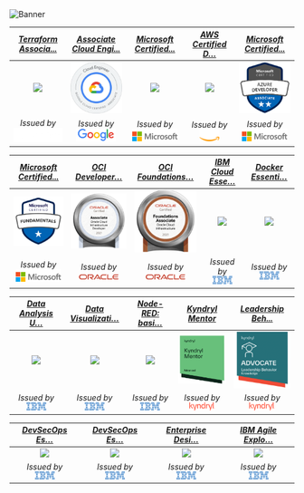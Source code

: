<img src="https://github.com/athulak/athulak/raw/master/assets/digital_rain_banner.gif" width="900" height="150" alt="Banner"/>

| [*Terraform Associa...*](https://www.credly.com/badges/17dcbe62-5f45-47dd-8c52-4679e5c8edd0/public_url "Terraform Associa...") | [*Associate Cloud Engi...*](https://www.credential.net/dfb890e4-b562-44b1-a569-0b3956d946ae "Associate Cloud Engi...") | [*Microsoft Certified...*](https://www.credly.com/badges/ebe2bc85-e54f-480f-a488-e8cb413c6081/public_url "Microsoft Certified...") | [*AWS Certified D…*](https://www.credly.com/badges/0a0fcca0-fe1a-4f62-8443-02ac5a571830/public_url "AWS Certified D…") | [*Microsoft Certified...*](https://www.credly.com/badges/44ae5482-8f6b-4817-843f-6e1fa755d8d1/public_url "Microsoft Certified...") |
|:--:|:--:|:--:|:--:|:--:|
| [<img src="https://images.credly.com/size/680x680/images/ed4be915-68f8-428a-b332-40ded9084ee5/blob" width="150"/>](https://www.credly.com/badges/17dcbe62-5f45-47dd-8c52-4679e5c8edd0/public_url "Terraform Associa...") | [<img src="assets/gcp_asscociate.webp" width="150"/>](https://www.credential.net/dfb890e4-b562-44b1-a569-0b3956d946ae "Associate Cloud Engi...") | [<img src="https://images.credly.com/images/c3ab66f8-5d59-4afa-a6c2-0ba30a1989ca/CERT-Expert-DevOps-Engineer-600x600.png" width="150"/>](https://www.credly.com/badges/ebe2bc85-e54f-480f-a488-e8cb413c6081/public_url "Microsoft Certified...") | [<img src="https://images.credly.com/size/680x680/images/b9feab85-1a43-4f6c-99a5-631b88d5461b/image.png" width="150"/>](https://www.credly.com/badges/0a0fcca0-fe1a-4f62-8443-02ac5a571830/public_url "AWS Certified D…") | [<img src="assets/microsoft-certified-azure-developer-associate.png" width="150"/>](https://www.credly.com/badges/44ae5482-8f6b-4817-843f-6e1fa755d8d1/public_url "Microsoft Certified...") |
| <i>Issued by</i><br>[<img src="assets/HashiCorp_Logo_white.png" width="90">](https://www.hashicorp.com/en "Issuer") | <i>Issued by</i><br>[<img src="assets/google-logo-transparent.png" width="70">](https://www.microsoft.com/azure "Issuer") | <i>Issued by</i><br>[<img src="assets/Microsoft_logo.png" width="80">](https://www.microsoft.com/azure "Issuer") | <i>Issued by</i><br>[<img src="assets/aws_logo.png" width="35">](https://aws.amazon.com "Issuer") | <i>Issued by</i><br>[<img src="assets/Microsoft_logo.png" width="80">](https://www.microsoft.com/azure "Issuer") |

| [*Microsoft Certified...*](https://www.credly.com/badges/4203e615-de6a-4594-b3df-f9e32c330513/public_url "Microsoft Certified...") | [*OCI Developer…*](https://catalog-education.oracle.com/pls/certview/sharebadge?id=F8ADB406059AD5F89C48E46A29842F119CE4C9DF6D93EFD15658F6B422A1F4F7 "OCI Developer…") | [*OCI Foundations…*](https://catalog-education.oracle.com/pls/certview/sharebadge?id=B1DAF90CBBBB1B824BBBC8F95A1F2F03A1AC63D4C1B56CC746D19443AFD5B257 "OCI Foundations…") | [*IBM Cloud Esse…*](https://www.credly.com/badges/1e7d3f64-a1eb-460e-b724-503d53b5bfc2/public "IBM Cloud Esse…") | [*Docker Essenti…*](https://www.credly.com/badges/e62ba2f1-8436-4406-8682-593f17bc8a41/public "Docker Essenti…") |
|:--:|:--:|:--:|:--:|:--:|
| [<img src="assets/microsoft-certified-azure-fundamentals.png" width="150"/>](https://www.credly.com/badges/4203e615-de6a-4594-b3df-f9e32c330513/public_url "Microsoft Certified...") | [<img src="assets/Oracle_Cloud_Infrastructure_Developer.png" width="150"/>](https://catalog-education.oracle.com/pls/certview/sharebadge?id=F8ADB406059AD5F89C48E46A29842F119CE4C9DF6D93EFD15658F6B422A1F4F7 "OCI Developer…") | [<img src="assets/50_Oracle_Cloud_Infrastructure.png" width="150"/>](https://catalog-education.oracle.com/pls/certview/sharebadge?id=B1DAF90CBBBB1B824BBBC8F95A1F2F03A1AC63D4C1B56CC746D19443AFD5B257 "OCI Foundations…") | [<img src="https://images.credly.com/images/92e96a17-8498-4007-9731-9971b5a24571/IBM_Cloud_Essentials_-_Knowledge_Badge.png" width="150"/>](https://www.credly.com/badges/1e7d3f64-a1eb-460e-b724-503d53b5bfc2/public "IBM Cloud Esse…") | [<img src="https://images.credly.com/size/680x680/images/b0c5445a-72a2-46ce-a599-96147e210efb/blob" width="150"/>](https://www.credly.com/badges/e62ba2f1-8436-4406-8682-593f17bc8a41/public "Docker Essenti…") |
| <i>Issued by</i><br>[<img src="assets/Microsoft_logo.png" width="80">](https://www.microsoft.com/azure "Issuer") | <i>Issued by</i><br>[<img src="assets/Oracle_logo.svg.png" width="70">](https://www.oracle.com/cloud/ "Issuer") | <i>Issued by</i><br>[<img src="assets/Oracle_logo.svg.png" width="70">](https://www.oracle.com/cloud/ "Issuer") | <i>Issued by</i><br>[<img src="assets/IBM_logo.png" width="35">](https://www.ibm.com "Issuer") | <i>Issued by</i><br>[<img src="assets/IBM_logo.png" width="35">](https://www.ibm.com "Issuer") |

| [*Data Analysis U…*](https://www.credly.com/badges/55d3906e-f58e-4c3b-b7d6-b7e05bddb6e4/public_url "Data Analysis U…") | [*Data Visualizati…*](https://www.credly.com/badges/bc167211-31a0-4f5d-98c3-978a91ce0361/public_url "Data Visualizati…") | [*Node-RED: basi…*](https://www.credly.com/badges/fe3f3e74-9aed-49d1-bcd4-bdcee734bfdb/public "Node-RED: basi…") | [*Kyndryl Mentor*](https://www.credly.com/badges/034af18b-5e67-4cb3-8f95-fe97b5f8b153/public_url "Kyndryl Mentor") | [*Leadership Beh...*](https://www.credly.com/badges/bd1cfa58-a995-4218-a266-84fbe7922468/public_url "Leadership Beh...") |
|:--:|:--:|:--:|:--:|:--:|
| [<img src="https://images.credly.com/size/680x680/images/f5bb6420-710c-4508-bd1f-df3a9d3fafb0/blob" width="150"/>](https://www.credly.com/badges/55d3906e-f58e-4c3b-b7d6-b7e05bddb6e4/public_url "Data Analysis U…") | [<img src="https://images.credly.com/size/680x680/images/90baa00c-2d2b-4544-8c11-77c99068728a/blob" width="150"/>](https://www.credly.com/badges/bc167211-31a0-4f5d-98c3-978a91ce0361/public_url "Data Visualizati…") | [<img src="https://images.credly.com/size/680x680/images/cc48c11c-6567-4b63-8c0f-0e2c030f1d95/blob" width="150"/>](https://www.credly.com/badges/fe3f3e74-9aed-49d1-bcd4-bdcee734bfdb/public "Node-RED: basi…") | [<img src="assets/kyndryl-mentor.png" width="150"/>](https://www.credly.com/badges/034af18b-5e67-4cb3-8f95-fe97b5f8b153/public_url "Kyndryl Mentor") | [<img src="assets/leadership-behavior-advocate.png" width="150"/>](https://www.credly.com/badges/bd1cfa58-a995-4218-a266-84fbe7922468/public_url "Leadership Beh...") |
| <i>Issued by</i><br>[<img src="assets/IBM_logo.png" width="35">](https://www.ibm.com "Issuer") | <i>Issued by</i><br>[<img src="assets/IBM_logo.png" width="35">](https://www.ibm.com "Issuer") | <i>Issued by</i><br>[<img src="assets/IBM_logo.png" width="35">](https://www.ibm.com "Issuer") | <i>Issued by</i><br>[<img src="assets/Kyndryl_logo.svg.png" width="45">](https://www.kyndryl.com "Issuer") | <i>Issued by</i><br>[<img src="assets/Kyndryl_logo.svg.png" width="45">](https://www.kyndryl.com "Issuer") |

| [*DevSecOps Es…*](https://www.credly.com/badges/e9a21439-7d0f-4046-8c84-42cd1fa9c71a/public_url "DevSecOps Es…") | [*DevSecOps Es…*](https://www.credly.com/badges/63625867-cf8c-4ae3-a8f0-dfcc060fdd2e/public_url "DevSecOps Es…") | [*Enterprise Desi…*](https://www.credly.com/badges/f35df941-bf87-468f-b3bc-8783fb0622e6/public "Enterprise Desi…") | [*IBM Agile Explo…*](https://www.credly.com/badges/7544a31e-a1f6-4121-bae1-9bb3629be0f0/public_url "IBM Agile Explo…") |
|:--:|:--:|:--:|:--:|
| [<img src="https://images.credly.com/size/680x680/images/82966826-6630-4768-80d4-6028b3fab414/image.png" width="150"/>](https://www.credly.com/badges/e9a21439-7d0f-4046-8c84-42cd1fa9c71a/public_url "DevSecOps Es…") | [<img src="https://images.credly.com/images/6fcae0c0-78b7-48c5-a414-5d21665b2250/DevSecOps-Essentials.png" width="150"/>](https://www.credly.com/badges/63625867-cf8c-4ae3-a8f0-dfcc060fdd2e/public_url "DevSecOps Es…") | [<img src="https://images.credly.com/images/bc08972c-3c7d-4b99-82a0-c94bcca36674/Badges_v8-07_Practitioner.png" width="150"/>](https://www.credly.com/badges/f35df941-bf87-468f-b3bc-8783fb0622e6/public "Enterprise Desi…") | [<img src="https://images.credly.com/images/a972f054-be07-4845-85c7-95c8d11852f5/IBM-Agile-Explorer.png" width="150"/>](https://www.credly.com/badges/7544a31e-a1f6-4121-bae1-9bb3629be0f0/public_url "IBM Agile Explo…") |
| <i>Issued by</i><br>[<img src="assets/IBM_logo.png" width="35">](https://www.ibm.com "Issuer") | <i>Issued by</i><br>[<img src="assets/IBM_logo.png" width="35">](https://www.ibm.com "Issuer") | <i>Issued by</i><br>[<img src="assets/IBM_logo.png" width="35">](https://www.ibm.com "Issuer") | <i>Issued by</i><br>[<img src="assets/IBM_logo.png" width="35">](https://www.ibm.com "Issuer") |

